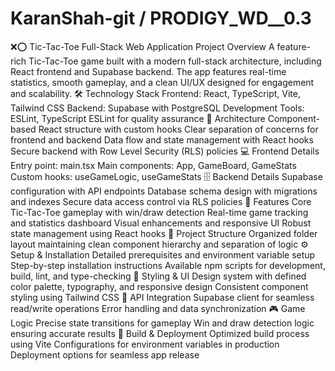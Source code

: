 # KaranShah-git / PRODIGY_WD__0.3
❌⭕ Tic-Tac-Toe Full-Stack Web Application Project Overview A feature-rich Tic-Tac-Toe game built with a modern full-stack architecture, including React frontend and Supabase backend. The app features real-time statistics, smooth gameplay, and a clean UI/UX designed for engagement and scalability.  🛠 Technology Stack  Frontend: React, TypeScript, Vite, Tailwind CSS  Backend: Supabase with PostgreSQL  Development Tools: ESLint, TypeScript ESLint for quality assurance  📐 Architecture  Component-based React structure with custom hooks  Clear separation of concerns for frontend and backend  Data flow and state management with React hooks  Secure backend with Row Level Security (RLS) policies  💻 Frontend Details  Entry point: main.tsx  Main components: App, GameBoard, GameStats  Custom hooks: useGameLogic, useGameStats  🗄 Backend Details  Supabase configuration with API endpoints  Database schema design with migrations and indexes  Secure data access control via RLS policies  🔢 Features  Core Tic-Tac-Toe gameplay with win/draw detection  Real-time game tracking and statistics dashboard  Visual enhancements and responsive UI  Robust state management using React hooks  📁 Project Structure Organized folder layout maintaining clean component hierarchy and separation of logic  ⚙️ Setup & Installation  Detailed prerequisites and environment variable setup  Step-by-step installation instructions  Available npm scripts for development, build, lint, and type-checking  🎨 Styling & UI  Design system with defined color palette, typography, and responsive design  Consistent component styling using Tailwind CSS  🔄 API Integration  Supabase client for seamless read/write operations  Error handling and data synchronization  🎮 Game Logic  Precise state transitions for gameplay  Win and draw detection logic ensuring accurate results  🚀 Build & Deployment  Optimized build process using Vite  Configurations for environment variables in production  Deployment options for seamless app release
